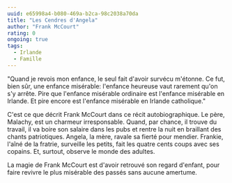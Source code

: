 ```yaml
---
uuid: e65998a4-b080-469a-b2ca-98c2038a70da
title: "Les Cendres d'Angela"
author: "Frank McCourt"
rating: 0
ongoing: true
tags:
  - Irlande
  - Famille
---
```


"Quand je revois mon enfance, le seul fait d'avoir survécu m'étonne. Ce fut, bien sûr, une enfance misérable: l'enfance heureuse vaut rarement qu'on s'y arrête. Pire que l'enfance misérable ordinaire est l'enfance misérable en Irlande. Et pire encore est l'enfance misérable en Irlande catholique."

C'est ce que décrit Frank McCourt dans ce récit autobiographique. Le père, Malachy, est un charmeur irresponsable. Quand, par chance, il trouve du travail, il va boire son salaire dans les pubs et rentre la nuit en braillant des chants patriotiques. Angela, la mère, ravale sa fierté pour mendier. Frankie, l'aîné de la fratrie, surveille les petits, fait les quatre cents coups avec ses copains. Et, surtout, observe le monde des adultes.

La magie de Frank McCourt est d'avoir retrouvé son regard d'enfant, pour faire revivre le plus misérable des passés sans aucune amertume.

